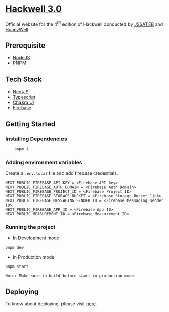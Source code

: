# [Hackwell 3.0](http://hackwell3-0.vercel.app/)

Official website for the 4<sup>rd</sup> edition of Hackwell conducted by [JSSATEB](https://jssateb.ac.in/) and [HoneyWell](https://honeywell.com/).

## Prerequisite

- [NodeJS](https://nodejs.org/)
- [PNPM](https://pnpm.io/)

## Tech Stack

- [NextJS](https://nextjs.org/)
- [Typescript](https://www.typescriptlang.org/)
- [Chakra UI](https://chakra-ui.com/)
- [Firebase](https://firebase.google.com/)

## Getting Started

### Installing Dependencies

```bash
    pnpm i
```

### Adding environment variables

Create a `.env.local` file and add firebase credentials.

```.env
NEXT_PUBLIC_FIREBASE_API_KEY = <Firebase API key>
NEXT_PUBLIC_FIREBASE_AUTH_DOMAIN = <Firebase Auth Domain>
NEXT_PUBLIC_FIREBASE_PROJECT_ID = <Firebase Project ID>
NEXT_PUBLIC_FIREBASE_STORAGE_BUCKET = <Firebase Storage Bucket link>
NEXT_PUBLIC_FIREBASE_MESSAGING_SENDER_ID = <Firebase Messaging sender ID>
NEXT_PUBLIC_FIREBASE_APP_ID = <Firebase App ID>
NEXT_PUBLIC_MEASUREMENT_ID = <Firebase Measurement ID>
```

### Running the project

- In Development mode

```bash
pnpm dev
```

- In Production mode

```bash
pnpm start
```

`Note: Make sure to build before start in production mode.`

## Deploying

To know about deploying, please visit [here](https://nextjs.org/docs/deployment).
